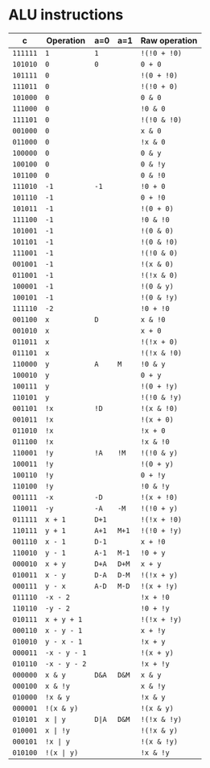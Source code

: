 # ALU instructions

| c        | Operation    | a=0   | a=1   | Raw operation |
| -------- | ------------ | ----- | ----- | ------------- |
| `111111` | `1`          | `1`   |       | `!(!0 + !0)`  |
| `101010` | `0`          | `0`   |       | `0 + 0`       |
| `101111` | `0`          |       |       | `!(0 + !0)`   |
| `111011` | `0`          |       |       | `!(!0 + 0)`   |
| `101000` | `0`          |       |       | `0 & 0`       |
| `111000` | `0`          |       |       | `!0 & 0`      |
| `111101` | `0`          |       |       | `!(!0 & !0)`  |
| `001000` | `0`          |       |       | `x & 0`       |
| `011000` | `0`          |       |       | `!x & 0`      |
| `100000` | `0`          |       |       | `0 & y`       |
| `100100` | `0`          |       |       | `0 & !y`      |
| `101100` | `0`          |       |       | `0 & !0`      |
| `111010` | `-1`         | `-1`  |       | `!0 + 0`      |
| `101110` | `-1`         |       |       | `0 + !0`      |
| `101011` | `-1`         |       |       | `!(0 + 0)`    |
| `111100` | `-1`         |       |       | `!0 & !0`     |
| `101001` | `-1`         |       |       | `!(0 & 0)`    |
| `101101` | `-1`         |       |       | `!(0 & !0)`   |
| `111001` | `-1`         |       |       | `!(!0 & 0)`   |
| `001001` | `-1`         |       |       | `!(x & 0)`    |
| `011001` | `-1`         |       |       | `!(!x & 0)`   |
| `100001` | `-1`         |       |       | `!(0 & y)`    |
| `100101` | `-1`         |       |       | `!(0 & !y)`   |
| `111110` | `-2`         |       |       | `!0 + !0`     |
| `001100` | `x`          | `D`   |       | `x & !0`      |
| `001010` | `x`          |       |       | `x + 0`       |
| `011011` | `x`          |       |       | `!(!x + 0)`   |
| `011101` | `x`          |       |       | `!(!x & !0)`  |
| `110000` | `y`          | `A`   | `M`   | `!0 & y`      |
| `100010` | `y`          |       |       | `0 + y`       |
| `100111` | `y`          |       |       | `!(0 + !y)`   |
| `110101` | `y`          |       |       | `!(!0 & !y)`  |
| `001101` | `!x`         | `!D`  |       | `!(x & !0)`   |
| `001011` | `!x`         |       |       | `!(x + 0)`    |
| `011010` | `!x`         |       |       | `!x + 0`      |
| `011100` | `!x`         |       |       | `!x & !0`     |
| `110001` | `!y`         | `!A`  | `!M`  | `!(!0 & y)`   |
| `100011` | `!y`         |       |       | `!(0 + y)`    |
| `100110` | `!y`         |       |       | `0 + !y`      |
| `110100` | `!y`         |       |       | `!0 & !y`     |
| `001111` | `-x`         | `-D`  |       | `!(x + !0)`   |
| `110011` | `-y`         | `-A`  | `-M`  | `!(!0 + y)`   |
| `011111` | `x + 1`      | `D+1` |       | `!(!x + !0)`  |
| `110111` | `y + 1`      | `A+1` | `M+1` | `!(!0 + !y)`  |
| `001110` | `x - 1`      | `D-1` |       | `x + !0`      |
| `110010` | `y - 1`      | `A-1` | `M-1` | `!0 + y`      |
| `000010` | `x + y`      | `D+A` | `D+M` | `x + y`       |
| `010011` | `x - y`      | `D-A` | `D-M` | `!(!x + y)`   |
| `000111` | `y - x`      | `A-D` | `M-D` | `!(x + !y)`   |
| `011110` | `-x - 2`     |       |       | `!x + !0`     |
| `110110` | `-y - 2`     |       |       | `!0 + !y`     |
| `010111` | `x + y + 1`  |       |       | `!(!x + !y)`  |
| `000110` | `x - y - 1`  |       |       | `x + !y`      |
| `010010` | `y - x - 1`  |       |       | `!x + y`      |
| `000011` | `-x - y - 1` |       |       | `!(x + y)`    |
| `010110` | `-x - y - 2` |       |       | `!x + !y`     |
| `000000` | `x & y`      | `D&A` | `D&M` | `x & y`       |
| `000100` | `x & !y`     |       |       | `x & !y`      |
| `010000` | `!x & y`     |       |       | `!x & y`      |
| `000001` | `!(x & y)`   |       |       | `!(x & y)`    |
| `010101` | `x \| y`     | `D\|A`| `D&M` | `!(!x & !y)`  |
| `010001` | `x \| !y`    |       |       | `!(!x & y)`   |
| `000101` | `!x \| y`    |       |       | `!(x & !y)`   |
| `010100` | `!(x \| y)`  |       |       | `!x & !y`     |
